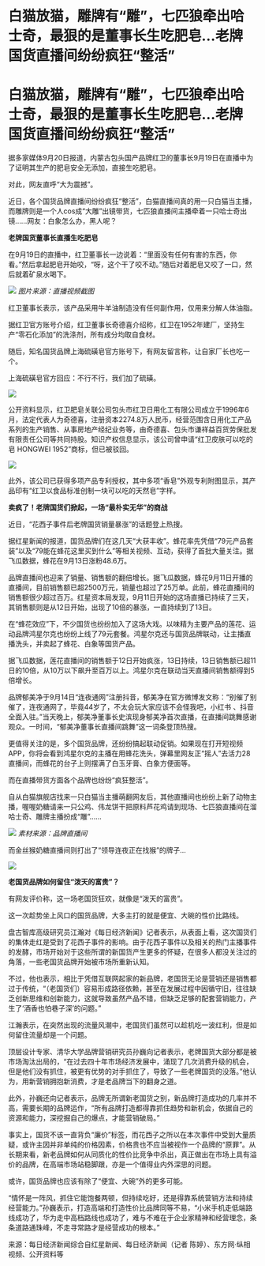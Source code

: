 # 白猫放猫，雕牌有“雕”，七匹狼牵出哈士奇，最狠的是董事长生吃肥皂…老牌国货直播间纷纷疯狂“整活”

# 白猫放猫，雕牌有“雕”，七匹狼牵出哈士奇，最狠的是董事长生吃肥皂…老牌国货直播间纷纷疯狂“整活”

据多家媒体9月20日报道，内蒙古包头国产品牌红卫的董事长9月19日在直播中为了证明其生产的肥皂安全无添加，直接生吃肥皂。

对此，网友直呼“大为震撼”。

近日，各个国货品牌直播间纷纷疯狂“整活”，白猫直播间真的用一只白猫当主播，而雕牌则是一个人cos成“大雕”出镜带货，七匹狼直播间主播牵着一只哈士奇出镜……网友：白象怎么办，黑人呢？

**老牌国货董事长直播生吃肥皂**

在9月19日的直播中，红卫董事长一边说着：“里面没有任何有害的东西，你看。”然后拿起肥皂开始咬，“呀，这个干了咬不动。”随后对着肥皂又咬了一口，然后就着矿泉水喝下。

![](https://inews.gtimg.com/om_bt/OICIP0dLCX_F2vZEnew7o94w6fZadNdwYYW4hML_xZFXgAA/1000)
_图片来源：直播视频截图_

红卫董事长表示，该产品采用牛羊油制造没有任何副作用，仅用来分解人体油脂。

据红卫官方账号介绍，红卫董事长奇德喜介绍称，红卫在1952年建厂，坚持生产“零石化添加”的洗涤剂，所有成分均取自食材。

随后，知名国货品牌上海硫磺皂官方账号下，有网友留言称，让自家厂长也吃一个。

上海硫磺皂官方回应：不行不行，我们加了硫磺。

![](https://inews.gtimg.com/om_bt/OdGVYxUjRESeqTEKZk8yTkn0Xd2iBEuazQzejFtxz0HgoAA/1000)

公开资料显示，红卫肥皂关联公司包头市红卫日用化工有限公司成立于1996年6月，法定代表人为奇德喜，注册资本2274.8万人民币，经营范围含日用化工产品系列的生产销售、从事房地产经纪业务等，由奇德喜、包头市谦祥益百货劳保批发有限责任公司等共同持股。知识产权信息显示，该公司曾申请“红卫皮肤可以吃的皂
HONGWEI 1952”商标，但已被驳回。

![](https://inews.gtimg.com/om_bt/Ow4iJxxmG95aqfgdwQnTeMZfNreWQ3N7AjWO4QZvtA880AA/1000)

此外，该公司已获得多项产品专利授权，其中多项“香皂”外观专利附图显示，其产品印有“红卫以食品标准创制一块可以吃的天然皂”字样。

**卖疯了！老牌国货们掀起，一场“最朴实无华”的商战**

近日，“花西子事件后老牌国货销量暴涨”的话题登上热搜。

据红星新闻的报道，国货品牌们在这几天“大获丰收”。蜂花率先凭借“79元产品套装”以及“79能在蜂花这里买到什么”等相关视频、互动，获得了首批大量关注。据飞瓜数据，蜂花在9月13日涨粉48.6万。

品牌直播间也迎来了销量、销售额的翻倍增长。据飞瓜数据，蜂花9月11日开播的直播间，目前销售额已超2500万元，销量也超过了25万单。此前，蜂花直播间的销售额很少超过百万。红星资本局发现，9月11日开始的这场直播已持续了三天，其销售额则是从12日开始，出现了10倍的暴涨，一直持续到了13日。

在“蜂花效应”下，不少国货也纷纷加入了这场大戏。以味精为主要产品的莲花、运动品牌鸿星尔克也纷纷上线了79元套餐。鸿星尔克还与国货品牌联动，让主播直播洗头，并卖起了蜂花、白象等国货产品。

据飞瓜数据，莲花直播间的销售额于12日开始疯涨，13日持续，13日销售额已超11日的10倍，从10万以下飙升至百万以上。鸿星尔克在联动当天直播间销售额得到5倍增长。

品牌郁美净于9月14日“连夜通网”注册抖音，郁美净在官方微博发文称：“别催了别催了，连夜通网了，毕竟44岁了，不太会玩大家应该不会怪我吧，小红书
、抖音全面入驻。”当天晚上，郁美净董事长史滨现身郁美净首次直播，在直播间跳舞感谢观众。一时间，“郁美净董事长直播间跳舞”这一词条登顶热搜。

更值得关注的是，多个国货品牌，还纷纷搞起联动促销。如果现在打开短视频APP，你将会看到鸿星尔克的主播在用蜂花洗头，弹幕里网友正“摇人”去活力28直播间，而蜂花的台子上则摆满了白玉牙膏、白象方便面等。

而在直播带货方面各个品牌也纷纷“疯狂整活”。

自从白猫旗舰店找来一只白猫当主播萌翻网友后，其他直播间也纷纷上新了动物主播，喔喔奶糖请来一只公鸡、伟龙饼干把原料芦花鸡请到现场、七匹狼直播间在溜哈士奇、雕牌主播扮成“雕”……

![](https://inews.gtimg.com/om_bt/O_DgaI3tFBDeCRidUHeMDcIvi0RWZn1VPMSp5I6QahgrQAA/1000)
_素材来源：品牌直播间_

而金丝猴奶糖直播间则打出了“领导连夜正在找猴”的牌子…

![](https://inews.gtimg.com/om_bt/OrP31iCQZeLWrbL4C-07myhd_u1GD8nC1gBYBecriZ2OwAA/1000)

**老国货品牌如何留住“泼天的富贵”？**

有网友评价称，这一场老国货狂欢，就像是“泼天的富贵”。

这一次趁势坐上风口的国货品牌，大多主打的就是便宜、大碗的性价比路线。

盘古智库高级研究员江瀚对《每日经济新闻》记者表示，从表面上看，这次国货们的集体走红是受到了花西子事件的影响。由于花西子事件以及相关的热门主播事件的发酵，市场开始对于这些所谓的新国货产生更多的怀疑，在很多人都没关注过的角落，一些老国货品牌开始被市场所重新认知。

不过，他也表示，相比于凭借互联网起家的新品牌，老国货无论是营销还是销售都过于传统，“（老国货们）容易形成路径依赖，甚至在发展过程中因循守旧，往往缺乏创新思维和创新能力，这就导致虽然产品不错，但缺乏足够的配套营销能力，产生了‘酒香也怕巷子深’的问题。”

江瀚表示，在突然出现的流量风潮中，老国货们虽然可以趁机吃一波红利，但是如何留住流量却是一个问题。

顶层设计专家、清华大学品牌营销研究员孙巍向记者表示，老牌国货大部分都是被市场淘汰出局的，“在过去四十年市场经济发展中，涌现了几次消费升级的机会，但是他们没有抓住，被更有优势的对手抓住了，导致了一些老牌国货的没落。”他认为，用新营销拥抱新消费，才是老品牌当下的翻身之道。

此外，孙巍还向记者表示，品牌无所谓新老国货之别，新品牌打造成功的几率并不高，需要长期的品牌运作，“所有品牌打造都得靠抓住趋势和新机会，依据自己的资源和能力，深挖掘自己的爆点，才能营销破局。”

事实上，国货不该一直背负“廉价”标签，而花西子之所以在本次事件中受到大量质疑，或许主因并非单纯的价格因素，价格贵也不应当被视作一个品牌的“原罪”。从长期来看，新老品牌如何从同质化的性价比竞争中杀出，真正做出在市场上具有溢价的品牌，在高端市场站稳脚跟，亦是一个值得业内外深思的问题。

或许，国货品牌也应该有除了“便宜、大碗”外的更多可能。

“情怀是一阵风，抓住它能饱餐两顿，但持续吃好，还是得靠系统营销方法和持续经营能力。”孙巍表示，打造高端和打造性价比品牌同等不易，“小米手机走低端路线成功了，华为走中高档路线也成功了，难与不难在于企业家精神和经营理念，条条道路通珠峰，不走寻常路才是经营成功的根本。”

来源：每日经济新闻综合自红星新闻、每日经济新闻（记者 陈婷）、东方网·纵相视频、公开资料等

